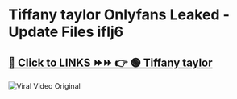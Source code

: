 
 # Tiffany taylor Onlyfans Leaked - Update Files iflj6

## <h2><a href="https://clipsfans.com/Tiffany_taylor&ref=git">🔗 Click to LINKS ⏩⏩ 👉 🟢 Tiffany taylor </a></h2>

<a href="https://clipsfans.com/Tiffany_taylor&ref=git" rel="nofollow" data-target="animated-image.originalLink"><img src="https://i.ibb.co.com/xMMVF88/686577567.gif" alt="Viral Video Original" style="max-width: 100%; display: inline-block;" data-target="animated-image.originalImage"></a>

